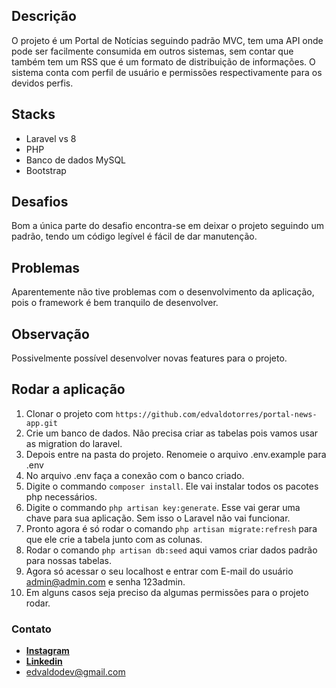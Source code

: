 ## Descrição

O projeto é um Portal de Notícias seguindo padrão MVC, tem uma API onde pode ser facilmente consumida em outros sistemas, sem contar que também tem um RSS que é um formato de distribuição de informações. O sistema conta com perfil de usuário e permissões respectivamente para os devidos perfis.

## Stacks

- Laravel vs 8
- PHP
- Banco de dados MySQL
- Bootstrap

## Desafios

Bom a única parte do desafio encontra-se em deixar o projeto seguindo um padrão, tendo um código legível é fácil de dar manutenção.

## Problemas

Aparentemente não tive problemas com o desenvolvimento da aplicação, pois o framework é bem tranquilo de desenvolver.

## Observação

Possivelmente possível desenvolver novas features para o projeto.

## Rodar a aplicação

1. Clonar o projeto com `https://github.com/edvaldotorres/portal-news-app.git`
2. Crie um banco de dados. Não precisa criar as tabelas pois vamos usar as migration do laravel.
3. Depois entre na pasta do projeto. Renomeie o arquivo .env.example para .env
4. No arquivo .env faça a conexão com o banco criado.
5. Digite o commando `composer install`. Ele vai instalar todos os pacotes php necessários.
6. Digite o commando `php artisan key:generate`. Esse vai gerar uma chave para sua aplicação. Sem isso o Laravel não vai funcionar.
7. Pronto agora é só rodar o comando `php artisan migrate:refresh` para que ele crie a tabela junto com as colunas.
8. Rodar o comando `php artisan db:seed` aqui vamos criar dados padrão para nossas tabelas.
9. Agora só acessar o seu localhost e entrar com E-mail do usuário admin@admin.com e senha 123admin.
10. Em alguns casos seja preciso da algumas permissões para o projeto rodar.

### Contato

- **[Instagram](https://www.instagram.com/edvaldotorres_/?hl=pt-br)**
- **[Linkedin](https://www.linkedin.com/in/edvaldo-torres-de-souza-189894150/)**
- edvaldodev@gmail.com



